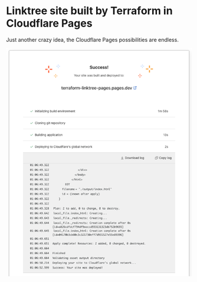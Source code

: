 # Linktree site built by Terraform in Cloudflare Pages
Just another crazy idea, the Cloudflare Pages possibilities are endless.

![screenshot](./build-screenshot.png)
